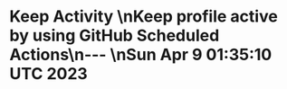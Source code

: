 # Keep Activity \nKeep profile active by using GitHub Scheduled Actions\n--- \nSun Apr 9 01:35:10 UTC 2023

